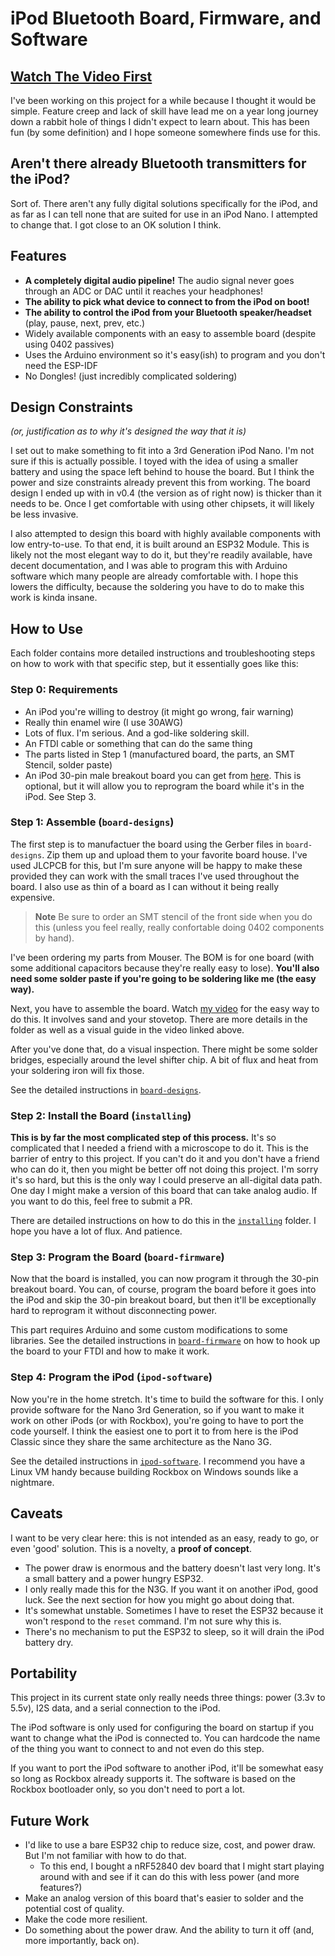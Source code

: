 # iPod Bluetooth Board, Firmware, and Software

## [Watch The Video First](https://youtu.be/AVvXbqsTUnk)

I've been working on this project for a while because I thought it would be simple. Feature creep and lack of skill have lead me on a year long journey down a rabbit hole of things I didn't expect to learn about. This has been fun (by some definition) and I hope someone somewhere finds use for this.

## Aren't there already Bluetooth transmitters for the iPod?
Sort of. There aren't any fully digital solutions specifically for the iPod, and as far as I can tell none that are suited for use in an iPod Nano. I attempted to change that. I got close to an OK solution I think.

## Features
* **A completely digital audio pipeline!** The audio signal never goes through an ADC or DAC until it reaches your headphones!
* **The ability to pick what device to connect to from the iPod on boot!**
* **The ability to control the iPod from your Bluetooth speaker/headset** (play, pause, next, prev, etc.)
* Widely available components with an easy to assemble board (despite using 0402 passives)
* Uses the Arduino environment so it's easy(ish) to program and you don't need the ESP-IDF
* No Dongles! (just incredibly complicated soldering)

## Design Constraints 
_(or, justification as to why it's designed the way that it is)_

I set out to make something to fit into a 3rd Generation iPod Nano. I'm not sure if this is actually possible. I toyed with the idea of using a smaller battery and using the space left behind to house the board. But I think the power and size constraints already prevent this from working. The board design I ended up with in v0.4 (the version as of right now) is thicker than it needs to be. Once I get comfortable with using other chipsets, it will likely be less invasive.

I also attempted to design this board with highly available components with low entry-to-use. To that end, it is built around an ESP32 Module. This is likely not the most elegant way to do it, but they're readily available, have decent documentation, and I was able to program this with Arduino software which many people are already comfortable with. I hope this lowers the difficulty, because the soldering you have to do to make this work is kinda insane.

## How to Use
Each folder contains more detailed instructions and troubleshooting steps on how to work with that specific step, but it essentially goes like this:

### Step 0: Requirements
* An iPod you're willing to destroy (it might go wrong, fair warning)
* Really thin enamel wire (I use 30AWG)
* Lots of flux. I'm serious. And a god-like soldering skill.
* An FTDI cable or something that can do the same thing
* The parts listed in Step 1 (manufactured board, the parts, an SMT Stencil, solder paste)
* An iPod 30-pin male breakout board you can get from [here](https://elabbay.myshopify.com/products/apple-30m-bo-v1ac-apple-30-pin-male-plug-breakout-board-compact-type). This is optional, but it will allow you to reprogram the board while it's in the iPod. See Step 3.

### Step 1: Assemble (`board-designs`)
The first step is to manufactuer the board using the Gerber files in `board-designs`. Zip them up and upload them to your favorite board house. I've used JLCPCB for this, but I'm sure anyone will be happy to make these provided they can work with the small traces I've used throughout the board. I also use as thin of a board as I can without it being really expensive.

> **Note**
> Be sure to order an SMT stencil of the front side when you do this (unless you feel really, really confortable doing 0402 components by hand).

I've been ordering my parts from Mouser. The BOM is for one board (with some additional capacitors because they're really easy to lose). **You'll also need some solder paste if you're going to be soldering like me (the easy way).**

Next, you have to assemble the board. Watch [my video](https://youtu.be/AVvXbqsTUnk) for the easy way to do this. It involves sand and your stovetop. There are more details in the folder as well as a visual guide in the video linked above.

After you've done that, do a visual inspection. There might be some solder bridges, especially around the level shifter chip. A bit of flux and heat from your soldering iron will fix those.

See the detailed instructions in [`board-designs`](./board-designs/).

### Step 2: Install the Board (`installing`)
**This is by far the most complicated step of this process.** It's so complicated that I needed a friend with a microscope to do it. This is the barrier of entry to this project. If you can't do it and you don't have a friend who can do it, then you might be better off not doing this project. I'm sorry it's so hard, but this is the only way I could preserve an all-digital data path. One day I might make a version of this board that can take analog audio. If you want to do this, feel free to submit a PR.

There are detailed instructions on how to do this in the [`installing`](./installing) folder. I hope you have a lot of flux. And patience.

### Step 3: Program the Board (`board-firmware`)
Now that the board is installed, you can now program it through the 30-pin breakout board. You can, of course, program the board before it goes into the iPod and skip the 30-pin breakout board, but then it'll be exceptionally hard to reprogram it without disconnecting power.

This part requires Arduino and some custom modifications to some libraries. See the detailed instructions in [`board-firmware`](./board-firmware) on how to hook up the board to your FTDI and how to make it work.

### Step 4: Program the iPod (`ipod-software`)
Now you're in the home stretch. It's time to build the software for this. I only provide software for the Nano 3rd Generation, so if you want to make it work on other iPods (or with Rockbox), you're going to have to port the code yourself. I think the easiest one to port it to from here is the iPod Classic since they share the same architecture as the Nano 3G.

See the detailed instructions in [`ipod-software`](./ipod-software). I recommend you have a Linux VM handy because building Rockbox on Windows sounds like a nightmare.

## Caveats
I want to be very clear here: this is not intended as an easy, ready to go, or even 'good' solution. This is a novelty, a **proof of concept**.

* The power draw is enormous and the battery doesn't last very long. It's a small battery and a power hungry ESP32.
* I only really made this for the N3G. If you want it on another iPod, good luck. See the next section for how you might go about doing that.
* It's somewhat unstable. Sometimes I have to reset the ESP32 because it won't respond to the `reset` command. I'm not sure why this is.
* There's no mechanism to put the ESP32 to sleep, so it will drain the iPod battery dry.

## Portability
This project in its current state only really needs three things: power (3.3v to 5.5v), I2S data, and a serial connection to the iPod. 

The iPod software is only used for configuring the board on startup if you want to change what the iPod is connected to. You can hardcode the name of the thing you want to connect to and not even do this step.

If you want to port the iPod software to another iPod, it'll be somewhat easy so long as Rockbox already supports it. The software is based on the Rockbox bootloader only, so you don't need to port a lot.

## Future Work
* I'd like to use a bare ESP32 chip to reduce size, cost, and power draw. But I'm not familiar with how to do that.
  * To this end, I bought a nRF52840 dev board that I might start playing around with and see if it can do this with less power (and more features?)
* Make an analog version of this board that's easier to solder and the potential cost of quality.
* Make the code more resilient.
* Do something about the power draw. And the ability to turn it off (and, more importantly, back on).
